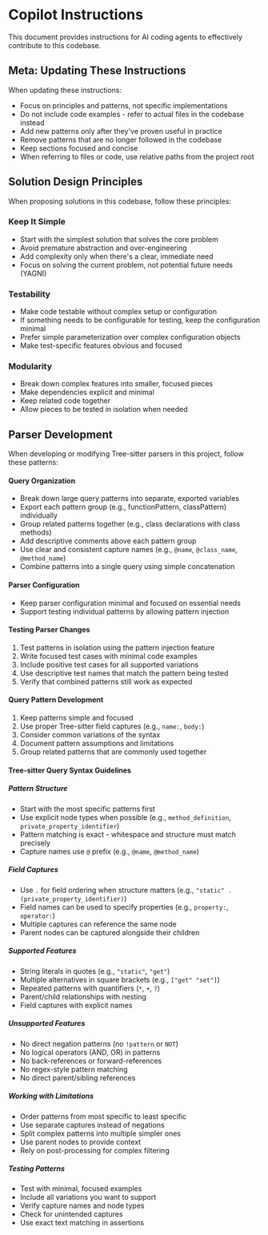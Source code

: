 # Copilot Instructions

This document provides instructions for AI coding agents to effectively contribute to this codebase.

## Meta: Updating These Instructions

When updating these instructions:

- Focus on principles and patterns, not specific implementations
- Do not include code examples - refer to actual files in the codebase instead
- Add new patterns only after they've proven useful in practice
- Remove patterns that are no longer followed in the codebase
- Keep sections focused and concise
- When referring to files or code, use relative paths from the project root

## Solution Design Principles

When proposing solutions in this codebase, follow these principles:

### Keep It Simple
- Start with the simplest solution that solves the core problem
- Avoid premature abstraction and over-engineering
- Add complexity only when there's a clear, immediate need
- Focus on solving the current problem, not potential future needs (YAGNI)

### Testability
- Make code testable without complex setup or configuration
- If something needs to be configurable for testing, keep the configuration minimal
- Prefer simple parameterization over complex configuration objects
- Make test-specific features obvious and focused

### Modularity
- Break down complex features into smaller, focused pieces
- Make dependencies explicit and minimal
- Keep related code together
- Allow pieces to be tested in isolation when needed

## Parser Development

When developing or modifying Tree-sitter parsers in this project, follow these patterns:

#### Query Organization
- Break down large query patterns into separate, exported variables
- Export each pattern group (e.g., functionPattern, classPattern) individually
- Group related patterns together (e.g., class declarations with class methods)
- Add descriptive comments above each pattern group
- Use clear and consistent capture names (e.g., `@name`, `@class_name`, `@method_name`)
- Combine patterns into a single query using simple concatenation

#### Parser Configuration
- Keep parser configuration minimal and focused on essential needs
- Support testing individual patterns by allowing pattern injection

#### Testing Parser Changes
1. Test patterns in isolation using the pattern injection feature
2. Write focused test cases with minimal code examples
3. Include positive test cases for all supported variations
4. Use descriptive test names that match the pattern being tested
5. Verify that combined patterns still work as expected

#### Query Pattern Development
1. Keep patterns simple and focused
2. Use proper Tree-sitter field captures (e.g., `name:`, `body:`)
3. Consider common variations of the syntax
4. Document pattern assumptions and limitations
5. Group related patterns that are commonly used together

#### Tree-sitter Query Syntax Guidelines

##### Pattern Structure
- Start with the most specific patterns first
- Use explicit node types when possible (e.g., `method_definition`, `private_property_identifier`)
- Pattern matching is exact - whitespace and structure must match precisely
- Capture names use `@` prefix (e.g., `@name`, `@method_name`)

##### Field Captures
- Use `.` for field ordering when structure matters (e.g., `"static" . (private_property_identifier)`)
- Field names can be used to specify properties (e.g., `property:`, `operator:`)
- Multiple captures can reference the same node
- Parent nodes can be captured alongside their children

##### Supported Features
- String literals in quotes (e.g., `"static"`, `"get"`)
- Multiple alternatives in square brackets (e.g., `["get" "set"]`)
- Repeated patterns with quantifiers (`*`, `+`, `?`)
- Parent/child relationships with nesting
- Field captures with explicit names

##### Unsupported Features
- No direct negation patterns (no `!pattern` or `NOT`)
- No logical operators (AND, OR) in patterns
- No back-references or forward-references
- No regex-style pattern matching
- No direct parent/sibling references

##### Working with Limitations
- Order patterns from most specific to least specific
- Use separate captures instead of negations
- Split complex patterns into multiple simpler ones
- Use parent nodes to provide context
- Rely on post-processing for complex filtering

##### Testing Patterns
- Test with minimal, focused examples
- Include all variations you want to support
- Verify capture names and node types
- Check for unintended captures
- Use exact text matching in assertions
